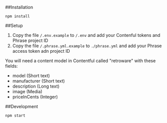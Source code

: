 ##Installation

```
npm install
```

##Setup

1. Copy the file `/.env.example` to `/.env` and add your
   Contenful tokens and Phrase project ID
1. Copy the file `/.phrase.yml.example` to `./phrase.yml`
   and add your Phrase access token adn project ID

You will need a content model in Contentful called
"retroware" with these fields:

- model (Short text)
- manufacturer (Short text)
- description (Long text)
- image (Media)
- priceInCents (Integer)

##Development

```
npm start
```
